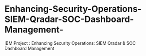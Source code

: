 # Enhancing-Security-Operations-SIEM-Qradar-SOC-Dashboard-Management-
IBM Project : Enhancing Security Operations: SIEM Qradar &amp; SOC Dashboard Management 
